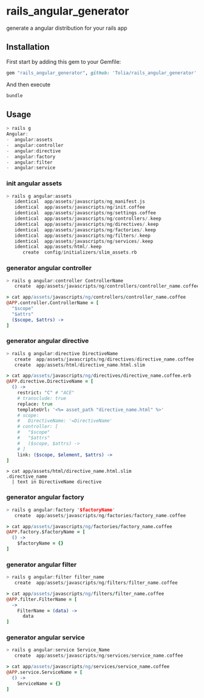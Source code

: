 # rails_angular_generator

generate a angular distribution for your rails app

## Installation

First start by adding this gem to your Gemfile:
``` rb
gem "rails_angular_generator", github: 'Tolia/rails_angular_generator'
```
And then execute
``` rs
bundle
```


## Usage
``` rs
> rails g
Angular:
-  angular:assets
-  angular:controller
-  angular:directive
-  angular:factory
-  angular:filter
-  angular:service‎
```

### init angular assets
``` rs
> rails g angular:assets
   identical  app/assets/javascripts/ng_manifest.js
   identical  app/assets/javascripts/ng/init.coffee
   identical  app/assets/javascripts/ng/settings.coffee
   identical  app/assets/javascripts/ng/controllers/.keep
   identical  app/assets/javascripts/ng/directives/.keep
   identical  app/assets/javascripts/ng/factories/.keep
   identical  app/assets/javascripts/ng/filters/.keep
   identical  app/assets/javascripts/ng/services‎/.keep
   identical  app/assets/html/.keep
      create  config/initializers/slim_assets.rb
```

### generator angular controller
``` rs
> rails g angular:controller ControllerName
   create  app/assets/javascripts/ng/controllers/controller_name.coffee
```
``` coffee
> cat app/assets/javascripts/ng/controllers/controller_name.coffee
@APP.controller.ControllerName = [
  "$scope"
  "$attrs"
  ($scope, $attrs) ->
]
```

### generator angular directive
``` rs
> rails g angular:directive DirectiveName
   create  app/assets/javascripts/ng/directives/directive_name.coffee
   create  app/assets/html/directive_name.html.slim
```
``` coffee
> cat app/assets/javascripts/ng/directives/directive_name.coffee.erb
@APP.directive.DirectiveName = [
  () ->
    restrict: "C" # "ACE"
    # transclude: true    
    replace: true
    templateUrl: '<%= asset_path "directive_name.html" %>'
    # scope:
    #   DirectiveName: '=DirectiveName'
    # controller: [
    #   "$scope"
    #   "$attrs"
    #   ($scope, $attrs) ->
    # ]
    link: ($scope, $element, $attrs) ->
]
```
``` haml
> cat app/assets/html/directive_name.html.slim
.directive_name
  | text in DirectiveName directive
```

### generator angular factory
``` rs
> rails g angular:factory '$factoryName' 
   create  app/assets/javascripts/ng/factories/factory_name.coffee
```
``` coffee
> cat app/assets/javascripts/ng/factories/factory_name.coffee
@APP.factory.$factoryName = [
  () ->
    $factoryName = {}
]
```

### generator angular filter
``` rs
> rails g angular:filter filter_name
   create  app/assets/javascripts/ng/filters/filter_name.coffee
```
``` coffee
> cat app/assets/javascripts/ng/filters/filter_name.coffee
@APP.filter.FilterName = [
  ->
    FilterName = (data) ->
      data
]
```

### generator angular service
``` rs
> rails g angular:service Service_Name
   create  app/assets/javascripts/ng/services/service_name.coffee
```
``` coffee
> cat app/assets/javascripts/ng/services/service_name.coffee
@APP.service.ServiceName = [
  () ->
    ServiceName = {}
]
```
